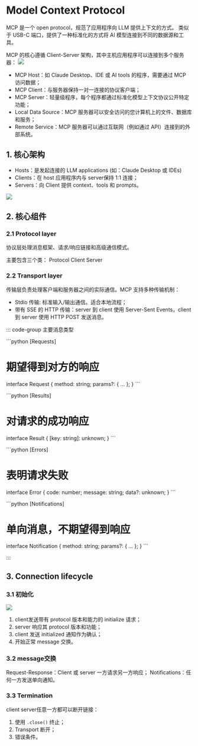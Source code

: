 # Model Context Protocol

MCP 是一个 open protocol，规范了应用程序向 LLM 提供上下文的方式。
类似于 USB-C 端口，提供了一种标准化的方式将 AI 模型连接到不同的数据源和工具。

MCP 的核心遵循 Client-Server 架构，其中主机应用程序可以连接到多个服务器：
![](/imgs/notes/llm/mcp/framework.png)

- MCP Host：如 Claude Desktop、IDE 或 AI tools 的程序，需要通过 MCP 访问数据；
- MCP Client：与服务器保持一对一连接的协议客户端；
- MCP Server：轻量级程序，每个程序都通过标准化模型上下文协议公开特定功能；
- Local Data Source：MCP 服务器可以安全访问的您计算机上的文件、数据库和服务；
- Remote Service：MCP 服务器可以通过互联网（例如通过 API）连接到的外部系统。

## 1. 核心架构

- Hosts：是发起连接的 LLM applications (如：Claude Desktop 或 IDEs) 
- Clients：在 host 应用程序内与 server保持 1:1 连接；
- Servers：向 Client 提供 context、tools 和 prompts。

![](/imgs/notes/llm/mcp/architecture.png)

## 2. 核心组件

### 2.1 Protocol layer
协议层处理消息框架、请求/响应链接和高级通信模式。

主要包含三个类：
Protocol
Client
Server

### 2.2 Transport layer
传输层负责处理客户端和服务器之间的实际通信。MCP 支持多种传输机制：

- Stdio 传输: 标准输入/输出通信。适合本地流程；
- 带有 SSE 的 HTTP 传输：server 到 client 使用 Server-Sent Events，client 到 server 使用 HTTP POST 发送消息。

::: code-group 主要消息类型

\```python [Requests]
# 期望得到对方的响应
interface Request {
  method: string;
  params?: { ... };
}
\```

\```python [Results]
# 对请求的成功响应
interface Result {
  [key: string]: unknown;
}
\```

\```python [Errors]
# 表明请求失败
interface Error {
  code: number;
  message: string;
  data?: unknown;
}
\```

\```python [Notifications]
# 单向消息，不期望得到响应
interface Notification {
  method: string;
  params?: { ... };
}
\```

:::

## 3. Connection lifecycle
### 3.1 初始化
![](/imgs/notes/llm/mcp/lifecycle.png)

1. client发送带有 protocol 版本和能力的 initialize 请求；
2. server 响应其 protocol 版本和功能；
3. client 发送 initialized 通知作为确认；
4. 开始正常 message 交换。

### 3.2 message交换
Request-Response：Client 或 server 一方请求另一方响应；
Notifications：任何一方发送单向通知。

### 3.3 Termination
client server任意一方都可以断开链接：

1. 使用 `.close()` 终止；
2. Transport 断开；
3. 错误条件。


